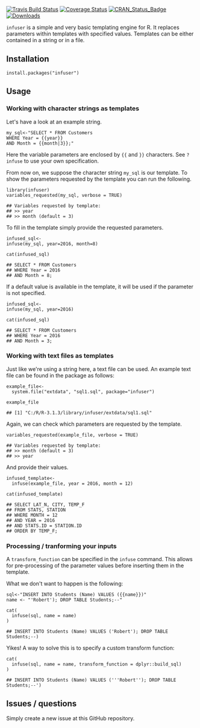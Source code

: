 [![Travis Build
Status](https://travis-ci.org/Bart6114/infuser.svg)](https://travis-ci.org/Bart6114/infuser)
[![Coverage
Status](https://coveralls.io/repos/Bart6114/infuser/badge.svg)](https://coveralls.io/r/Bart6114/infuser)
[![CRAN\_Status\_Badge](http://www.r-pkg.org/badges/version/infuser)](http://cran.r-project.org/web/packages/infuser)
[![Downloads](http://cranlogs.r-pkg.org/badges/infuser)](http://cran.rstudio.com/package=infuser)

`infuser` is a simple and very basic templating engine for R. It
replaces parameters within templates with specified values. Templates
can be either contained in a string or in a file.

Installation
------------

    install.packages("infuser")

Usage
-----

### Working with character strings as templates

Let's have a look at an example string.

    my_sql<-"SELECT * FROM Customers
    WHERE Year = {{year}}
    AND Month = {{month|3}};"

Here the variable parameters are enclosed by `{{` and `}}` characters.
See `?infuse` to use your own specification.

From now on, we suppose the character string `my_sql` is our template.
To show the parameters requested by the template you can run the
following.

    library(infuser)
    variables_requested(my_sql, verbose = TRUE)

    ## Variables requested by template:
    ## >> year
    ## >> month (default = 3)

To fill in the template simply provide the requested parameters.

    infused_sql<-
    infuse(my_sql, year=2016, month=8)

    cat(infused_sql)

    ## SELECT * FROM Customers
    ## WHERE Year = 2016
    ## AND Month = 8;

If a default value is available in the template, it will be used if the
parameter is not specified.

    infused_sql<-
    infuse(my_sql, year=2016)

    cat(infused_sql)

    ## SELECT * FROM Customers
    ## WHERE Year = 2016
    ## AND Month = 3;

### Working with text files as templates

Just like we're using a string here, a text file can be used. An example
text file can be found in the package as follows:

    example_file<-
      system.file("extdata", "sql1.sql", package="infuser")

    example_file

    ## [1] "C:/R/R-3.1.3/library/infuser/extdata/sql1.sql"

Again, we can check which parameters are requested by the template.

    variables_requested(example_file, verbose = TRUE)

    ## Variables requested by template:
    ## >> month (default = 3)
    ## >> year

And provide their values.

    infused_template<-
      infuse(example_file, year = 2016, month = 12)

    cat(infused_template)

    ## SELECT LAT_N, CITY, TEMP_F
    ## FROM STATS, STATION
    ## WHERE MONTH = 12
    ## AND YEAR = 2016
    ## AND STATS.ID = STATION.ID
    ## ORDER BY TEMP_F;

### Processing / tranforming your inputs

A `transform_function` can be specified in the `infuse` command. This
allows for pre-processing of the parameter values before inserting them
in the template.

What we don't want to happen is the following:

    sql<-"INSERT INTO Students (Name) VALUES ({{name}})"
    name <- "'Robert'); DROP TABLE Students;--"

    cat(
      infuse(sql, name = name)
    )

    ## INSERT INTO Students (Name) VALUES ('Robert'); DROP TABLE Students;--)

Yikes! A way to solve this is to specify a custom transform function:

    cat(
      infuse(sql, name = name, transform_function = dplyr::build_sql)
    )

    ## INSERT INTO Students (Name) VALUES ('''Robert''); DROP TABLE Students;--')

Issues / questions
------------------

Simply create a new issue at this GitHub repository.
